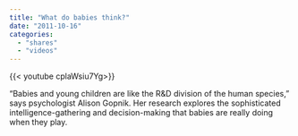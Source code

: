 ```yaml
---
title: "What do babies think?"
date: "2011-10-16"
categories:
  - "shares"
  - "videos"
---
```


<div style="width: 70vw;">{{< youtube cplaWsiu7Yg>}}</div>

“Babies and young children are like the R&D division of the human species,” says psychologist Alison Gopnik. Her research explores the sophisticated intelligence-gathering and decision-making that babies are really doing when they play.
